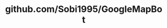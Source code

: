 ---
layout: post
title: github.com/Sobi1995/GoogleMapBot
categories: link
tags: [انگلیسی, برنامه‌نویسی]
---
